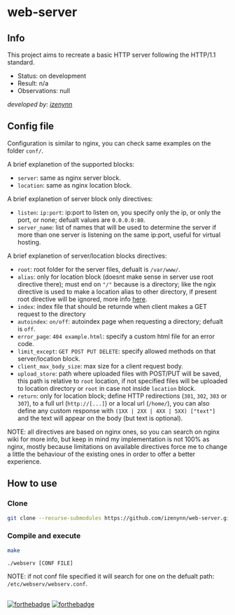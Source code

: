 # web-server

## Info

This project aims to recreate a basic HTTP server following the HTTP/1.1 standard.

- Status: on development
- Result: n/a
- Observations: null

*developed by: [izenynn](https://github.com/izenynn)*

## Config file

Configuration is similar to nginx, you can check same examples on the folder `conf/`.

A brief explanetion of the supported blocks:

- `server`: same as nginx server block.
- `location`: same as nginx location block.

A brief explanetion of server block only directives:

- `listen`: `ip:port`: ip:port to listen on, you specify only the ip, or only the port, or none; defualt values are `0.0.0.0:80`.
- `server_name`: list of names that will be used to determine the server if more than one server is listening on the same ip:port, useful for virtual hosting.

A brief explanetion of server/location blocks directives:

- `root`: root folder for the server files, defualt is `/var/www/`.
- `alias`: only for location block (doesnt make sense in server use root directive there); must end on `"/"` because is a directory; like the ngix directive is used to make a location alias to other directory, if present root directive will be ignored, more info [here](https://stackoverflow.com/questions/10631933/nginx-static-file-serving-confusion-with-root-alias).
- `index`: index file that should be returnde when client makes a GET request to the directory
- `autoindex`: `on/off`: autoindex page when requesting a directory; defualt is `off`.
- `error_page`: `404 example.html`: specify a custom html file for an error code.
- `limit_except`: `GET POST PUT DELETE`: specify allowed methods on that server/location block.
- `client_max_body_size`: max size for a client request body.
- `upload_store`: path where uploaded files with POST/PUT will be saved, this path is relative to `root` location, if not specified files will be uploaded to location directory or `root` in case not inside `location` block.
- `return`: only for location block; define HTTP redirections (`301`, `302`, `303` or `307`), to a full url (`http://[...]`) or a local url (`/home/`), you can also define any custom response with `(1XX | 2XX | 4XX | 5XX) ["text"]` and the text will appear on the body (but text is optional).

NOTE: all directives are based on nginx ones, so you can search on nginx wiki for more info, but keep in mind my implementation is not 100% as nginx, mostly because limitations on available directives force me to change a little the behaviour of the existing ones in order to offer a better experience.

## How to use

### Clone
```sh
git clone --recurse-submodules https://github.com/izenynn/web-server.git
```

### Compile and execute
```sh
make
```
```sh
./webserv [CONF FILE]
```

NOTE: if not conf file specified it will search for one on the defualt path: `/etc/webserv/webserv.conf`.

##

[![forthebadge](https://forthebadge.com/images/badges/made-with-c-plus-plus.svg)](https://forthebadge.com)
[![forthebadge](https://forthebadge.com/images/badges/powered-by-coffee.svg)](https://forthebadge.com)
